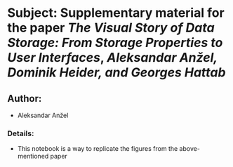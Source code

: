 # Subject: Supplementary material for the paper ***The Visual Story of Data Storage: From Storage Properties to User Interfaces***, *Aleksandar Anžel, Dominik Heider, and Georges Hattab*

## Author:
* Aleksandar Anžel

### Details:
* This notebook is a way to replicate the figures from the above-mentioned paper


